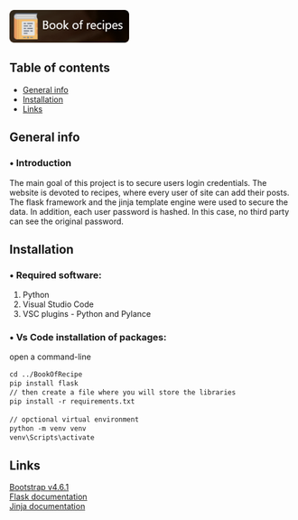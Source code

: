 <a href="/"><img src="website/static/images/booklogover2.png" height="58"></a>
## Table of contents
* [General info](#general-info)
* [Installation](#installation)
* [Links](#links)

## General info
### • Introduction
The main goal of this project is to secure users login credentials. The website is devoted to recipes, where every user of site can add their posts. The flask framework and the jinja template engine were used to secure the data. In addition, each user password is hashed. In this case, no third party can see the original password.
## Installation

### • Required software:
1. Python
2. Visual Studio Code
3. VSC plugins - Python and Pylance

### • Vs Code installation of packages:
open a command-line
```
cd ../BookOfRecipe
pip install flask
// then create a file where you will store the libraries
pip install -r requirements.txt

// opctional virtual environment
python -m venv venv
venv\Scripts\activate
```
## Links
[Bootstrap v4.6.1](https://getbootstrap.com/docs/4.6/getting-started/introduction/)
<br>
[Flask documentation](https://flask.palletsprojects.com/en/2.1.x/)
<br>
[Jinja documentation](https://jinja.palletsprojects.com/en/3.1.x/)
